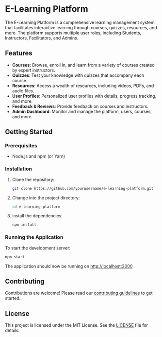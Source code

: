 
# E-Learning Platform

The E-Learning Platform is a comprehensive learning management system that facilitates interactive learning through courses, quizzes, resources, and more. The platform supports multiple user roles, including Students, Instructors, Facilitators, and Admins.

## Features

- **Courses**: Browse, enroll in, and learn from a variety of courses created by expert instructors.
- **Quizzes**: Test your knowledge with quizzes that accompany each course.
- **Resources**: Access a wealth of resources, including videos, PDFs, and audio files.
- **User Profiles**: Personalized user profiles with details, progress tracking, and more.
- **Feedback & Reviews**: Provide feedback on courses and instructors.
- **Admin Dashboard**: Monitor and manage the platform, users, courses, and more.

## Getting Started

### Prerequisites

- Node.js and npm (or Yarn)

### Installation

1. Clone the repository:
   ```bash
   git clone https://github.com/yourusername/e-learning-platform.git
   ```
2. Change into the project directory:
   ```bash
   cd e-learning-platform
   ```
3. Install the dependencies:
   ```bash
   npm install
   ```

### Running the Application

To start the development server:

```bash
npm start
```

The application should now be running on [http://localhost:3000](http://localhost:3000).

## Contributing

Contributions are welcome! Please read our [contributing guidelines](CONTRIBUTING.md) to get started.

## License

This project is licensed under the MIT License. See the [LICENSE](LICENSE) file for details.
